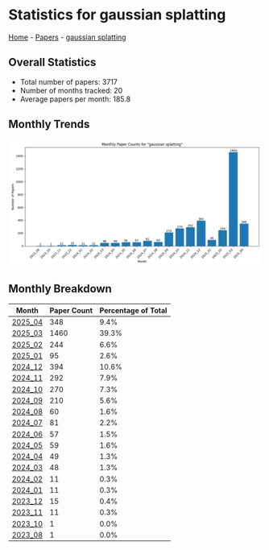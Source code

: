 # Statistics for gaussian splatting

[Home](https://arxcompass.github.io) - [Papers](https://arxcompass.github.io/papers) - [gaussian splatting](https://arxcompass.github.io/papers/gaussian_splatting)

## Overall Statistics

- Total number of papers: 3717
- Number of months tracked: 20
- Average papers per month: 185.8

## Monthly Trends

![Monthly Paper Counts](monthly_stats.png)

## Monthly Breakdown

| Month | Paper Count | Percentage of Total |
| --- | --- | --- |
| [2025_04](./2025_04/papers_1.md) | 348 | 9.4% |
| [2025_03](./2025_03/papers_1.md) | 1460 | 39.3% |
| [2025_02](./2025_02/papers_1.md) | 244 | 6.6% |
| [2025_01](./2025_01/papers_1.md) | 95 | 2.6% |
| [2024_12](./2024_12/papers_1.md) | 394 | 10.6% |
| [2024_11](./2024_11/papers_1.md) | 292 | 7.9% |
| [2024_10](./2024_10/papers_1.md) | 270 | 7.3% |
| [2024_09](./2024_09/papers_1.md) | 210 | 5.6% |
| [2024_08](./2024_08/papers_1.md) | 60 | 1.6% |
| [2024_07](./2024_07/papers_1.md) | 81 | 2.2% |
| [2024_06](./2024_06/papers_1.md) | 57 | 1.5% |
| [2024_05](./2024_05/papers_1.md) | 59 | 1.6% |
| [2024_04](./2024_04/papers_1.md) | 49 | 1.3% |
| [2024_03](./2024_03/papers_1.md) | 48 | 1.3% |
| [2024_02](./2024_02/papers_1.md) | 11 | 0.3% |
| [2024_01](./2024_01/papers_1.md) | 11 | 0.3% |
| [2023_12](./2023_12/papers_1.md) | 15 | 0.4% |
| [2023_11](./2023_11/papers_1.md) | 11 | 0.3% |
| [2023_10](./2023_10/papers_1.md) | 1 | 0.0% |
| [2023_08](./2023_08/papers_1.md) | 1 | 0.0% |
